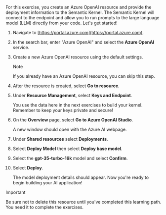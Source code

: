 For this exercise, you create an Azure OpenAI resource and provide the deployment information to the Semantic Kernel. The Semantic Kernel will connect to the endpoint and allow you to run prompts to the large language model (LLM) directly from your code. Let's get started!

1. Navigate to [https://portal.azure.com](https://portal.azure.com).

1. In the search bar, enter "Azure OpenAI" and select the **Azure OpenAI** service.

1. Create a new Azure OpenAI resource using the default settings.

    > [!NOTE]
    > If you already have an Azure OpenAI resource, you can skip this step.

1. After the resource is created, select **Go to resource**.

1. Under **Resource Management**, select **Keys and Endpoint**.

    You use the data here in the next exercises to build your kernel. Remember to keep your keys private and secure!

1. On the **Overview** page, select **Go to Azure OpenAI Studio**.

    A new window should open with the Azure AI webpage.

1. Under **Shared resources** select **Deployments**.

1. Select **Deploy Model** then select **Deploy base model**.

1. Select the **gpt-35-turbo-16k** model and select **Confirm**.

1. Select **Deploy**.

    The model deployment details should appear. Now you're ready to begin building your AI application!

> [!IMPORTANT]
> Be sure not to delete this resource until you've completed this learning path. You need it to complete the exercises.